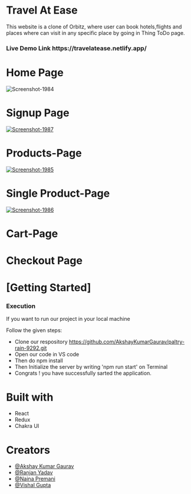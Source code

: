 # Travel At Ease

This website is a clone of Orbitz, where user can book hotels,flights and places where can visit in any specific place by going in Thing ToDo page. 

<h3>Live Demo Link https://travelatease.netlify.app/ </h3>

<h1>Home Page</h1>
<img src='https://i.postimg.cc/1tfY0Jf5/Screenshot-1984.png'  alt='Screenshot-1984'/>
 
  <h1>Signup Page </h1>
  <a href='https://postimg.cc/QV20b3KX' target='_blank'><img src='https://i.postimg.cc/c4H2d1s8/Screenshot-1987.png' border='0' alt='Screenshot-1987'/></a>
  <h1>Products-Page</h1>
   <a href='https://postimg.cc/rdBhz2kZ' target='_blank'><img src='https://i.postimg.cc/Qttv4jnD/Screenshot-1985.png' border='0' alt='Screenshot-1985'/></a>
   <h1>Single Product-Page</h1>
    <a href='https://postimg.cc/dDp8YjJn' target='_blank'><img src='https://i.postimg.cc/X77x9smM/Screenshot-1986.png' border='0' alt='Screenshot-1986'/></a>
   <h1>Cart-Page</h1>
    
   <h1>Checkout Page</h1>
   
   <h1>[Getting Started]</h1>
    <h3>Execution</h3>
    <p>If you want to run our project in your local machine</p>
    <p>Follow the given steps:</p>
    <ul>
        <li>Clone our respository <a href="https://github.com/AkshayKumarGaurav/paltry-rain-9292.git">https://github.com/AkshayKumarGaurav/paltry-rain-9292.git</a></li>
        <li>Open our code in VS code </li>
 <li>Then do npm install</li>
        <li>Then Initialize the server by writing 'npm run start' on Terminal</li>
 <li>Congrats !  you have successfully sarted the application.</li>
  
  </ul>
        <h1>Built with</h1>
    <ul>
        <li>React</li>
        <li>Redux</li>
        <li>Chakra UI </li>
        </ul>
        <h1>Creators</h1>
    <ul>
   <li><a href="https://github.com/AkshayKumarGaurav">@Akshay Kumar Gaurav</a></li>
   <li><a href="https://github.com/Ranjan095">@Ranjan Yadav</a></li>
  <li><a href="https://github.com/NainaPremani">@Naina Premani</a></li>
  <li><a href="https://github.com/Vishal-Gupta07">@Vishal Gupta</a></li>
   







 
    
    
 
   
        
        
